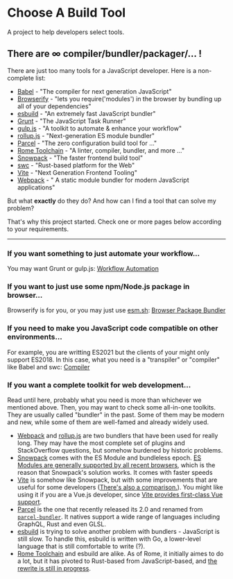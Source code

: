 
# Choose A Build Tool

A project to help developers select tools.

## There are ∞ compiler/bundler/packager/... !

There are just too many tools for a JavaScript developer. Here is a non-complete list:

-   [Babel](https://babeljs.io) - "The compiler for next generation JavaScript"
-   [Browserify](https://browserify.org/) - "lets you require('modules') in the browser by bundling up all of your dependencies"
-   [esbuild](https://esbuild.github.io/) - "An extremely fast JavaScript bundler"
-   [Grunt](https://gruntjs.com/) - "The JavaScript Task Runner"
-   [gulp.js](https://gulpjs.com/) - "A toolkit to automate & enhance your workflow"
-   [rollup.js](https://rollupjs.org/) - "Next-generation ES module bundler"
-   [Parcel](https://parceljs.org/) - "The zero configuration build tool for ..."
-   [Rome Toolchain](https://rome.tools/) - "A linter, compiler, bundler, and more ..."
-   [Snowpack](https://www.snowpack.dev/) - "The faster frontend build tool"
-   [swc](https://swc.rs/) - "Rust-based platform for the Web"
-   [Vite](https://vitejs.dev/) - "Next Generation Frontend Tooling"
-   [Webpack](https://webpack.js.org) - " A static module bundler for modern JavaScript applications"

But what **exactly** do they do? And how can I find a tool that can solve my problem?

That's why this project started. Check one or more pages below according to your requirements.

---

### If you want something to just automate your workflow...

You may want Grunt or gulp.js: [Workflow Automation](/workflow-automation/)

### If you want to just use some npm/Node.js package in browser...

Browserify is for you, or you may just use [esm.sh](https://esm.sh/): [Browser Package Bundler](/browser-package-bundler/)

### If you need to make you JavaScript code compatible on other environments...

For example, you are writting ES2021 but the clients of your might only support ES2018. In this case, what you need is a "transpiler" or "compiler" like Babel and swc: [Compiler](/compiler/)

### If you want a complete toolkit for web development...

Read until here, probably what you need is more than whichever we mentioned above. Then, you may want to check some all-in-one toolkits. They are usually called "bundler" in the past. Some of them may be modern and new, while some of them are well-famed and already widely used.

* [Webpack](https://webpack.js.org) and [rollup.js](https://rollupjs.org/) are two bundlers that have been used for really long. They may have the most complete set of plugins and StackOverflow questions, but somehow burdened by historic problems.
* [Snowpack](https://www.snowpack.dev/) comes with the ES Module and bundleless epoch. [ES Modules are generally supported by all recent browsers](https://caniuse.com/es6-module), which is the reason that Snowpack's solution works. It comes with faster speeds
* [Vite](https://vitejs.dev/) is somehow like Snowpack, but with some improvements that are useful for some developers ([There's also a comparison.](https://vitejs.dev/guide/comparisons.html#snowpack)). You might like using it if you are a Vue.js developer, since [Vite provides first-class Vue support](https://vitejs.dev/guide/features.html#vue).
* [Parcel](https://parceljs.org/) is the one that recently released its 2.0 and renamed from [`parcel-bundler`](https://www.npmjs.com/package/parcel-bundler). It natives support a wide range of languages including GraphQL, Rust and even GLSL.
* [esbuild](https://esbuild.github.io/) is trying to solve another problem with bundlers - JavaScript is still slow. To handle this, esbuild is written with Go, a lower-level language that is still comfortable to write (?).
* [Rome Toolchain](https://rome.tools/) and esbuild are alike. As of Rome, it initially aimes to do a lot, but it has pivoted to Rust-based from JavaScript-based, and [the rewrite is still in progress](https://rome.tools/blog/2021/09/21/rome-will-be-rewritten-in-rust).
